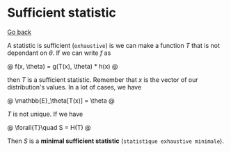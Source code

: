 # Sufficient statistic

[Go back](../index.md#estimators-and-likelihood)

A statistic is sufficient (`exhaustive`) is we can make a function $T$ that is not dependant on $\theta$. If we can write $f$ as

@
f(x, \theta) = g(T(x), \theta) * h(x)
@

then $T$ is a sufficient statistic. Remember that $x$ is the vector of our distribution's values. In a lot of cases, we have

@
\mathbb{E}_\theta[T(x)] = \theta
@

$T$ is not unique. If we have

@
\forall{T}\quad S = H(T)
@

Then $S$ is a **minimal sufficient statistic** (``statistique exhaustive minimale``).